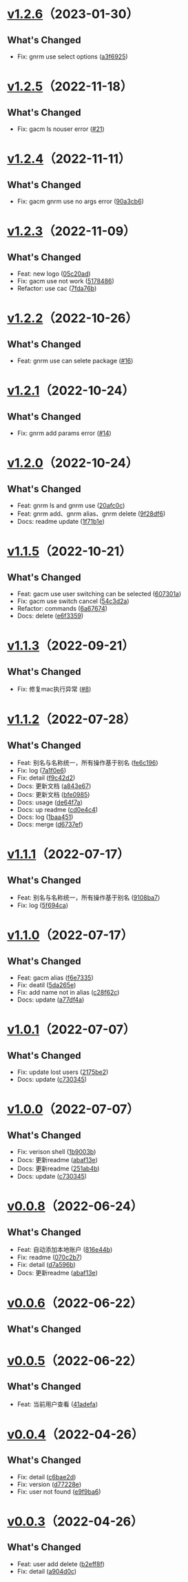 # [v1.2.6](https://github.com/alqmc/gacm/compare/v1.2.5...v1.2.6)（2023-01-30）


## What's Changed
  - Fix: gnrm use select options ([a3f6925](https://github.com/alqmc/gacm/commit/a3f6925))
# [v1.2.5](https://github.com/alqmc/gacm/compare/v1.2.4...v1.2.5)（2022-11-18）


## What's Changed
  - Fix: gacm ls nouser error ([#21](https://github.com/alqmc/gacm/pull/#21))
# [v1.2.4](https://github.com/alqmc/gacm/compare/v1.2.3...v1.2.4)（2022-11-11）


## What's Changed
  - Fix: gacm gnrm use no args error ([90a3cb6](https://github.com/alqmc/gacm/commit/90a3cb6))
# [v1.2.3](https://github.com/alqmc/gacm/compare/v1.2.2...v1.2.3)（2022-11-09）


## What's Changed
  - Feat: new logo ([05c20ad](https://github.com/alqmc/gacm/commit/05c20ad))
  - Fix: gacm use not work ([5178486](https://github.com/alqmc/gacm/commit/5178486))
  - Refactor: use cac ([7fda76b](https://github.com/alqmc/gacm/commit/7fda76b))
# [v1.2.2](https://github.com/alqmc/gacm/compare/v1.2.1...v1.2.2)（2022-10-26）


## What's Changed
  - Feat: gnrm use can selete package ([#16](https://github.com/alqmc/gacm/pull/#16))
# [v1.2.1](https://github.com/alqmc/gacm/compare/v1.2.0...v1.2.1)（2022-10-24）


## What's Changed
  - Fix: gnrm add params error ([#14](https://github.com/alqmc/gacm/pull/#14))
# [v1.2.0](https://github.com/alqmc/gacm/compare/v1.1.5...v1.2.0)（2022-10-24）


## What's Changed
  - Feat: gnrm ls and gnrm use ([20afc0c](https://github.com/alqmc/gacm/commit/20afc0c))
  - Feat: gnrm add、gnrm alias、gnrm delete ([9f28df6](https://github.com/alqmc/gacm/commit/9f28df6))
  - Docs: readme update ([1f71b1e](https://github.com/alqmc/gacm/commit/1f71b1e))
# [v1.1.5](https://github.com/alqmc/gacm/compare/v1.1.3...v1.1.5)（2022-10-21）


## What's Changed
  - Feat: gacm use user switching can be selected ([607301a](https://github.com/alqmc/gacm/commit/607301a))
  - Fix: gacm use switch cancel ([54c3d2a](https://github.com/alqmc/gacm/commit/54c3d2a))
  - Refactor: commands ([6a67674](https://github.com/alqmc/gacm/commit/6a67674))
  - Docs: delete ([e6f3359](https://github.com/alqmc/gacm/commit/e6f3359))
# [v1.1.3](https://github.com/alqmc/gacm/compare/v1.1.2...v1.1.3)（2022-09-21）


## What's Changed
  - Fix: 修复mac执行异常 ([#8](https://github.com/alqmc/gacm/pull/#8))
# [v1.1.2](https://github.com/alqmc/gacm/compare/v1.1.1...v1.1.2)（2022-07-28）


## What's Changed
  - Feat: 别名与名称统一，所有操作基于别名 ([fe6c196](https://github.com/alqmc/gacm/commit/fe6c196))
  - Fix: log ([7a1f0e6](https://github.com/alqmc/gacm/commit/7a1f0e6))
  - Fix: detail ([f9c42d2](https://github.com/alqmc/gacm/commit/f9c42d2))
  - Docs: 更新文档 ([a843e67](https://github.com/alqmc/gacm/commit/a843e67))
  - Docs: 更新文档 ([bfe0985](https://github.com/alqmc/gacm/commit/bfe0985))
  - Docs: usage ([de64f7a](https://github.com/alqmc/gacm/commit/de64f7a))
  - Docs: up readme ([cd0e4c4](https://github.com/alqmc/gacm/commit/cd0e4c4))
  - Docs: log ([1baa451](https://github.com/alqmc/gacm/commit/1baa451))
  - Docs: merge ([d6737ef](https://github.com/alqmc/gacm/commit/d6737ef))
# [v1.1.1](https://github.com/alqmc/gacm/compare/v1.1.0...v1.1.1)（2022-07-17）


## What's Changed
  - Feat: 别名与名称统一，所有操作基于别名 ([9108ba7](https://github.com/alqmc/gacm/commit/9108ba7))
  - Fix: log ([5f694ca](https://github.com/alqmc/gacm/commit/5f694ca))
# [v1.1.0](https://github.com/alqmc/gacm/compare/v1.0.1...v1.1.0)（2022-07-17）


## What's Changed
  - Feat: gacm alias ([f6e7335](https://github.com/alqmc/gacm/commit/f6e7335))
  - Fix: deatil ([5da265e](https://github.com/alqmc/gacm/commit/5da265e))
  - Fix: add name not in alias ([c28f62c](https://github.com/alqmc/gacm/commit/c28f62c))
  - Docs: update ([a77df4a](https://github.com/alqmc/gacm/commit/a77df4a))
# [v1.0.1](https://github.com/alqmc/gacm/compare/v1.0.0...v1.0.1)（2022-07-07）


## What's Changed
  - Fix: update lost users ([2175be2](https://github.com/alqmc/gacm/commit/2175be2))
  - Docs: update ([c730345](https://github.com/alqmc/gacm/commit/c730345))
# [v1.0.0](https://github.com/alqmc/gacm/compare/v0.0.8...v1.0.0)（2022-07-07）


## What's Changed
  - Fix: verison shell ([1b9003b](https://github.com/alqmc/gacm/commit/1b9003b))
  - Docs: 更新readme ([abaf13e](https://github.com/alqmc/gacm/commit/abaf13e))
  - Docs: 更新readme ([251ab4b](https://github.com/alqmc/gacm/commit/251ab4b))
  - Docs: update ([c730345](https://github.com/alqmc/gacm/commit/c730345))
# [v0.0.8](https://github.com/alqmc/gacm/compare/v0.0.6...v0.0.8)（2022-06-24）


## What's Changed
  - Feat: 自动添加本地账户 ([816e44b](https://github.com/alqmc/gacm/commit/816e44b))
  - Fix: readme ([070c2b7](https://github.com/alqmc/gacm/commit/070c2b7))
  - Fix: detail ([d7a596b](https://github.com/alqmc/gacm/commit/d7a596b))
  - Docs: 更新readme ([abaf13e](https://github.com/alqmc/gacm/commit/abaf13e))
# [v0.0.6](https://github.com/alqmc/gacm/compare/v0.0.5...v0.0.6)（2022-06-22）


## What's Changed
# [v0.0.5](https://github.com/alqmc/gacm/compare/v0.0.4...v0.0.5)（2022-06-22）


## What's Changed
  - Feat: 当前用户查看 ([41adefa](https://github.com/alqmc/gacm/commit/41adefa))
# [v0.0.4](https://github.com/alqmc/gacm/compare/v0.0.3...v0.0.4)（2022-04-26）


## What's Changed
  - Fix: detail ([c6bae2d](https://github.com/alqmc/gacm/commit/c6bae2d))
  - Fix: version ([d77228e](https://github.com/alqmc/gacm/commit/d77228e))
  - Fix: user not found ([e9f9ba6](https://github.com/alqmc/gacm/commit/e9f9ba6))
# [v0.0.3](https://github.com/alqmc/gacm/compare/v0.0.3)（2022-04-26）


## What's Changed
  - Feat: user add delete ([b2eff8f](https://github.com/alqmc/gacm/commit/b2eff8f))
  - Fix: detail ([a904d0c](https://github.com/alqmc/gacm/commit/a904d0c))
